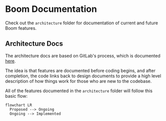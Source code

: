 # Boom Documentation

Check out the `architecture` folder for documentation of current and future Boom features.

## Architecture Docs

The architecture docs are based on GitLab's process, which is documented [here](https://handbook.gitlab.com/handbook/engineering/architecture/workflow/).

The idea is that features are documented before coding begins, and after completion, the code links back to design documents to provide a high level description of how things work for those who are new to the codebase.

All of the features documented in the `architecture` folder will follow this basic flow:

```mermaid
flowchart LR
  Proposed --> Ongoing
  Ongoing --> Implemented
```
